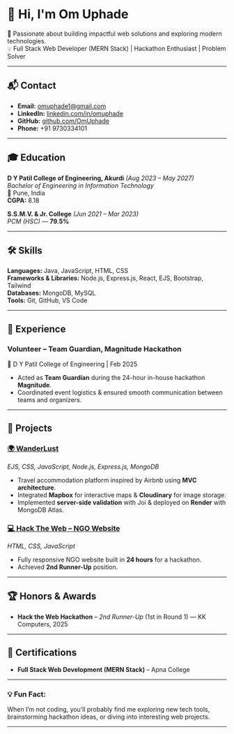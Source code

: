 # 👋 Hi, I'm Om Uphade  

🚀 Passionate about building impactful web solutions and exploring modern technologies.  
💡 Full Stack Web Developer (MERN Stack) | Hackathon Enthusiast | Problem Solver  

---

## 📬 Contact  
- **Email:** [omuphade1@gmail.com](mailto:omuphade1@gmail.com)  
- **LinkedIn:** [linkedin.com/in/omuphade](http://linkedin.com/in/omuphade)  
- **GitHub:** [github.com/OmUphade](https://github.com/OmUphade)  
- **Phone:** +91 9730334101  

---

## 🎓 Education  
**D Y Patil College of Engineering, Akurdi** *(Aug 2023 – May 2027)*  
_Bachelor of Engineering in Information Technology_  
📍 Pune, India  
**CGPA:** 8.18  

**S.S.M.V. & Jr. College** *(Jun 2021 – Mar 2023)*  
_PCM (HSC)_ — **79.5%**  

---

## 🛠 Skills  

**Languages:** Java, JavaScript, HTML, CSS  
**Frameworks & Libraries:** Node.js, Express.js, React, EJS, Bootstrap, Tailwind  
**Databases:** MongoDB, MySQL  
**Tools:** Git, GitHub, VS Code  

---

## 💼 Experience  

### **Volunteer – Team Guardian, Magnitude Hackathon**  
📍 D Y Patil College of Engineering | Feb 2025  
- Acted as **Team Guardian** during the 24-hour in-house hackathon **Magnitude**.  
- Coordinated event logistics & ensured smooth communication between teams and organizers.  

---

## 🚀 Projects  

### [🌍 WanderLust](https://github.com/OmUphade/WanderLust.git)  
*EJS, CSS, JavaScript, Node.js, Express.js, MongoDB*  
- Travel accommodation platform inspired by Airbnb using **MVC architecture**.  
- Integrated **Mapbox** for interactive maps & **Cloudinary** for image storage.  
- Implemented **server-side validation** with Joi & deployed on **Render** with MongoDB Atlas.  

### [💻 Hack The Web – NGO Website](https://github.com/OmUphade/Hack-The-Web.git)  
*HTML, CSS, JavaScript*  
- Fully responsive NGO website built in **24 hours** for a hackathon.  
- Achieved **2nd Runner-Up** position.  

---

## 🏆 Honors & Awards  
- **Hack the Web Hackathon** – *2nd Runner-Up* (1st in Round 1) — KK Computers, 2025  

---

## 📜 Certifications  
- **Full Stack Web Development (MERN Stack)** – Apna College  

---

### 💡 Fun Fact:  
When I’m not coding, you’ll probably find me exploring new tech tools, brainstorming hackathon ideas, or diving into interesting web projects.  

---

